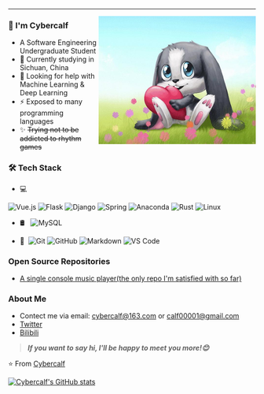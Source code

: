 ---
<img align="right" alt="schnuffel" height="260" width="320" src="https://github.com/Cybercalf/Cybercalf/blob/master/schnuffel.jpg">

### 👋 I'm Cybercalf

- A Software Engineering Undergraduate Student
- 🌱 Currently studying in Sichuan, China  
- 🤔 Looking for help with Machine Learning & Deep Learning
- ⚡ Exposed to many programming languages
- ✨ ~~Trying not to be addicted to rhythm games~~  

### 🛠 Tech Stack

- 💻 &#160; 
<!--![C/C++](https://img.shields.io/badge/-C++-black?logo=cplusplus&logoColor=red)-->
![Vue.js](https://img.shields.io/badge/-Vue-333333?logo=vue.js)
![Flask](https://img.shields.io/badge/-Flask-red?logo=flask)
![Django](https://img.shields.io/badge/-Django-blue?logo=django)
![Spring](https://img.shields.io/badge/-Spring-333333?logo=spring)
![Anaconda](https://img.shields.io/badge/-Anaconda-blue?logo=anaconda)
![Rust](https://img.shields.io/badge/-rust-yellowgreen?logo=rust)
![Linux](https://img.shields.io/badge/-Linux-333333?style=flat&logo=Linux&logoColor=FCC624)

- 🛢 &#160; ![MySQL](https://img.shields.io/badge/-MySQL-333333?style=flat&logo=mysql)

- 🔧 &#160;![Git](https://img.shields.io/badge/-Git-333333?style=flat&logo=git)
![GitHub](https://img.shields.io/badge/-GitHub-333333?style=flat&logo=github)
![Markdown](https://img.shields.io/badge/-Markdown-333333?style=flat&logo=markdown)
![VS Code](https://img.shields.io/badge/-VS%20Code-blue?logo=visualstudiocode&logoColor=white)

### Open Source Repositories
- [A single console music player(the only repo I'm satisfied with so far)](https://github.com/Cybercalf/HwcPlayer-CMake)  

### About Me
- Contect me via email: [cybercalf@163.com](mailto:cybercalf@163.com) or [calf00001@gmail.com](mailto:calf00001@gmail.com)
- [Twitter](https://twitter.com/calf00001)
- [Bilibili](https://space.bilibili.com/429533066)

> ***If you want to say hi, I'll be happy to meet you more!😊***  

⭐️ From [Cybercalf](https://github.com/Cybercalf)

[![Cybercalf's GitHub stats](https://github-readme-stats.vercel.app/api?username=Cybercalf&theme=buefy&hide=stars,issues&show_icons=false)](https://github.com/anuraghazra/github-readme-stats)


<!--
**Cybercalf/Cybercalf** is a ✨ _special_ ✨ repository because its `README.md` (this file) appears on your GitHub profile.

Here are some ideas to get you started:

- 🔭 I’m currently working on ...
- 🌱 I’m currently learning ...
- 👯 I’m looking to collaborate on ...
- 🤔 I’m looking for help with ...
- 💬 Ask me about ...
- 📫 How to reach me: ...
- 😄 Pronouns: ...
- ⚡ Fun fact: ...
-->
